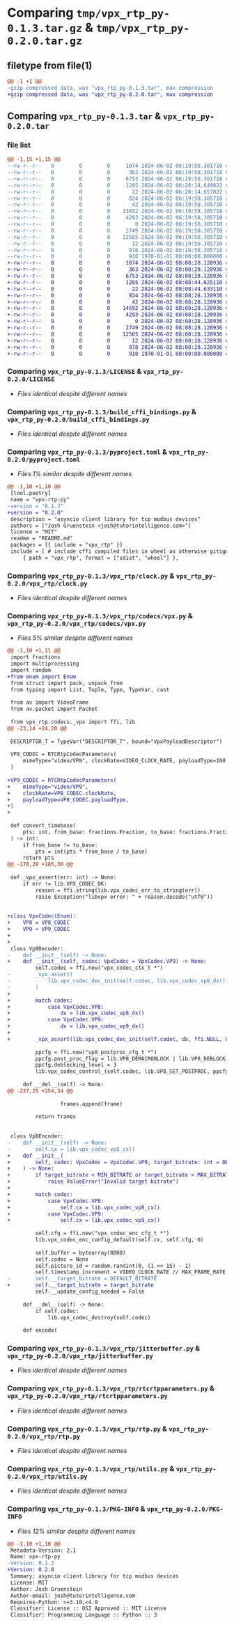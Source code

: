 # Comparing `tmp/vpx_rtp_py-0.1.3.tar.gz` & `tmp/vpx_rtp_py-0.2.0.tar.gz`

## filetype from file(1)

```diff
@@ -1 +1 @@
-gzip compressed data, was "vpx_rtp_py-0.1.3.tar", max compression
+gzip compressed data, was "vpx_rtp_py-0.2.0.tar", max compression
```

## Comparing `vpx_rtp_py-0.1.3.tar` & `vpx_rtp_py-0.2.0.tar`

### file list

```diff
@@ -1,15 +1,15 @@
--rw-r--r--   0        0        0     1074 2024-06-02 06:19:58.301718 vpx_rtp_py-0.1.3/LICENSE
--rw-r--r--   0        0        0      363 2024-06-02 06:19:58.301718 vpx_rtp_py-0.1.3/README.md
--rw-r--r--   0        0        0     6753 2024-06-02 06:19:58.301718 vpx_rtp_py-0.1.3/build_cffi_bindings.py
--rw-r--r--   0        0        0     1285 2024-06-02 06:20:14.649822 vpx_rtp_py-0.1.3/pyproject.toml
--rw-r--r--   0        0        0       22 2024-06-02 06:20:14.657822 vpx_rtp_py-0.1.3/vpx_rtp/__init__.py
--rw-r--r--   0        0        0      824 2024-06-02 06:19:58.305718 vpx_rtp_py-0.1.3/vpx_rtp/clock.py
--rw-r--r--   0        0        0       42 2024-06-02 06:19:58.305718 vpx_rtp_py-0.1.3/vpx_rtp/codecs/_vpx.pyi
--rw-r--r--   0        0        0    13852 2024-06-02 06:19:58.305718 vpx_rtp_py-0.1.3/vpx_rtp/codecs/vpx.py
--rw-r--r--   0        0        0     4293 2024-06-02 06:19:58.305718 vpx_rtp_py-0.1.3/vpx_rtp/jitterbuffer.py
--rw-r--r--   0        0        0        0 2024-06-02 06:19:58.305718 vpx_rtp_py-0.1.3/vpx_rtp/py.typed
--rw-r--r--   0        0        0     2749 2024-06-02 06:19:58.305718 vpx_rtp_py-0.1.3/vpx_rtp/rtcrtpparameters.py
--rw-r--r--   0        0        0    12565 2024-06-02 06:19:58.305718 vpx_rtp_py-0.1.3/vpx_rtp/rtp.py
--rw-r--r--   0        0        0       12 2024-06-02 06:19:58.305718 vpx_rtp_py-0.1.3/vpx_rtp/test.py
--rw-r--r--   0        0        0      978 2024-06-02 06:19:58.305718 vpx_rtp_py-0.1.3/vpx_rtp/utils.py
--rw-r--r--   0        0        0      910 1970-01-01 00:00:00.000000 vpx_rtp_py-0.1.3/PKG-INFO
+-rw-r--r--   0        0        0     1074 2024-06-02 08:08:28.128936 vpx_rtp_py-0.2.0/LICENSE
+-rw-r--r--   0        0        0      363 2024-06-02 08:08:28.128936 vpx_rtp_py-0.2.0/README.md
+-rw-r--r--   0        0        0     6753 2024-06-02 08:08:28.128936 vpx_rtp_py-0.2.0/build_cffi_bindings.py
+-rw-r--r--   0        0        0     1285 2024-06-02 08:08:44.625110 vpx_rtp_py-0.2.0/pyproject.toml
+-rw-r--r--   0        0        0       22 2024-06-02 08:08:44.633110 vpx_rtp_py-0.2.0/vpx_rtp/__init__.py
+-rw-r--r--   0        0        0      824 2024-06-02 08:08:28.128936 vpx_rtp_py-0.2.0/vpx_rtp/clock.py
+-rw-r--r--   0        0        0       42 2024-06-02 08:08:28.128936 vpx_rtp_py-0.2.0/vpx_rtp/codecs/_vpx.pyi
+-rw-r--r--   0        0        0    14592 2024-06-02 08:08:28.128936 vpx_rtp_py-0.2.0/vpx_rtp/codecs/vpx.py
+-rw-r--r--   0        0        0     4293 2024-06-02 08:08:28.128936 vpx_rtp_py-0.2.0/vpx_rtp/jitterbuffer.py
+-rw-r--r--   0        0        0        0 2024-06-02 08:08:28.128936 vpx_rtp_py-0.2.0/vpx_rtp/py.typed
+-rw-r--r--   0        0        0     2749 2024-06-02 08:08:28.128936 vpx_rtp_py-0.2.0/vpx_rtp/rtcrtpparameters.py
+-rw-r--r--   0        0        0    12565 2024-06-02 08:08:28.128936 vpx_rtp_py-0.2.0/vpx_rtp/rtp.py
+-rw-r--r--   0        0        0       12 2024-06-02 08:08:28.128936 vpx_rtp_py-0.2.0/vpx_rtp/test.py
+-rw-r--r--   0        0        0      978 2024-06-02 08:08:28.128936 vpx_rtp_py-0.2.0/vpx_rtp/utils.py
+-rw-r--r--   0        0        0      910 1970-01-01 00:00:00.000000 vpx_rtp_py-0.2.0/PKG-INFO
```

### Comparing `vpx_rtp_py-0.1.3/LICENSE` & `vpx_rtp_py-0.2.0/LICENSE`

 * *Files identical despite different names*

### Comparing `vpx_rtp_py-0.1.3/build_cffi_bindings.py` & `vpx_rtp_py-0.2.0/build_cffi_bindings.py`

 * *Files identical despite different names*

### Comparing `vpx_rtp_py-0.1.3/pyproject.toml` & `vpx_rtp_py-0.2.0/pyproject.toml`

 * *Files 1% similar despite different names*

```diff
@@ -1,10 +1,10 @@
 [tool.poetry]
 name = "vpx-rtp-py"
-version = "0.1.3"
+version = "0.2.0"
 description = "asyncio client library for tcp modbus devices"
 authors = ["Josh Gruenstein <josh@tutorintelligence.com>"]
 license = "MIT"
 readme = "README.md"
 packages = [{ include = "vpx_rtp" }]
 include = [ # include cffi compiled files in wheel as otherwise gitignored
     { path = "vpx_rtp", format = ["sdist", "wheel"] },
```

### Comparing `vpx_rtp_py-0.1.3/vpx_rtp/clock.py` & `vpx_rtp_py-0.2.0/vpx_rtp/clock.py`

 * *Files identical despite different names*

### Comparing `vpx_rtp_py-0.1.3/vpx_rtp/codecs/vpx.py` & `vpx_rtp_py-0.2.0/vpx_rtp/codecs/vpx.py`

 * *Files 5% similar despite different names*

```diff
@@ -1,10 +1,11 @@
 import fractions
 import multiprocessing
 import random
+from enum import Enum
 from struct import pack, unpack_from
 from typing import List, Tuple, Type, TypeVar, cast
 
 from av import VideoFrame
 from av.packet import Packet
 
 from vpx_rtp.codecs._vpx import ffi, lib
@@ -23,14 +24,20 @@
 
 DESCRIPTOR_T = TypeVar("DESCRIPTOR_T", bound="VpxPayloadDescriptor")
 
 VP8_CODEC = RTCRtpCodecParameters(
     mimeType="video/VP8", clockRate=VIDEO_CLOCK_RATE, payloadType=100
 )
 
+VP9_CODEC = RTCRtpCodecParameters(
+    mimeType="video/VP9",
+    clockRate=VP8_CODEC.clockRate,
+    payloadType=VP8_CODEC.payloadType,
+)
+
 
 def convert_timebase(
     pts: int, from_base: fractions.Fraction, to_base: fractions.Fraction
 ) -> int:
     if from_base != to_base:
         pts = int(pts * from_base / to_base)
     return pts
@@ -178,20 +185,30 @@
 
 def _vpx_assert(err: int) -> None:
     if err != lib.VPX_CODEC_OK:
         reason = ffi.string(lib.vpx_codec_err_to_string(err))
         raise Exception("libvpx error: " + reason.decode("utf8"))
 
 
+class VpxCodec(Enum):
+    VP8 = VP8_CODEC
+    VP9 = VP9_CODEC
+
+
 class Vp8Decoder:
-    def __init__(self) -> None:
+    def __init__(self, codec: VpxCodec = VpxCodec.VP9) -> None:
         self.codec = ffi.new("vpx_codec_ctx_t *")
-        _vpx_assert(
-            lib.vpx_codec_dec_init(self.codec, lib.vpx_codec_vp8_dx(), ffi.NULL, 0)
-        )
+
+        match codec:
+            case VpxCodec.VP8:
+                dx = lib.vpx_codec_vp8_dx()
+            case VpxCodec.VP9:
+                dx = lib.vpx_codec_vp9_dx()
+
+        _vpx_assert(lib.vpx_codec_dec_init(self.codec, dx, ffi.NULL, 0))
 
         ppcfg = ffi.new("vp8_postproc_cfg_t *")
         ppcfg.post_proc_flag = lib.VP8_DEMACROBLOCK | lib.VP8_DEBLOCK
         ppcfg.deblocking_level = 3
         lib.vpx_codec_control_(self.codec, lib.VP8_SET_POSTPROC, ppcfg)
 
     def __del__(self) -> None:
@@ -237,25 +254,34 @@
 
                 frames.append(frame)
 
         return frames
 
 
 class Vp8Encoder:
-    def __init__(self) -> None:
-        self.cx = lib.vpx_codec_vp8_cx()
+    def __init__(
+        self, codec: VpxCodec = VpxCodec.VP9, target_bitrate: int = DEFAULT_BITRATE
+    ) -> None:
+        if target_bitrate < MIN_BITRATE or target_bitrate > MAX_BITRATE:
+            raise ValueError("Invalid target bitrate")
+
+        match codec:
+            case VpxCodec.VP8:
+                self.cx = lib.vpx_codec_vp8_cx()
+            case VpxCodec.VP9:
+                self.cx = lib.vpx_codec_vp9_cx()
 
         self.cfg = ffi.new("vpx_codec_enc_cfg_t *")
         lib.vpx_codec_enc_config_default(self.cx, self.cfg, 0)
 
         self.buffer = bytearray(8000)
         self.codec = None
         self.picture_id = random.randint(0, (1 << 15) - 1)
         self.timestamp_increment = VIDEO_CLOCK_RATE // MAX_FRAME_RATE
-        self.__target_bitrate = DEFAULT_BITRATE
+        self.__target_bitrate = target_bitrate
         self.__update_config_needed = False
 
     def __del__(self) -> None:
         if self.codec:
             lib.vpx_codec_destroy(self.codec)
 
     def encode(
```

### Comparing `vpx_rtp_py-0.1.3/vpx_rtp/jitterbuffer.py` & `vpx_rtp_py-0.2.0/vpx_rtp/jitterbuffer.py`

 * *Files identical despite different names*

### Comparing `vpx_rtp_py-0.1.3/vpx_rtp/rtcrtpparameters.py` & `vpx_rtp_py-0.2.0/vpx_rtp/rtcrtpparameters.py`

 * *Files identical despite different names*

### Comparing `vpx_rtp_py-0.1.3/vpx_rtp/rtp.py` & `vpx_rtp_py-0.2.0/vpx_rtp/rtp.py`

 * *Files identical despite different names*

### Comparing `vpx_rtp_py-0.1.3/vpx_rtp/utils.py` & `vpx_rtp_py-0.2.0/vpx_rtp/utils.py`

 * *Files identical despite different names*

### Comparing `vpx_rtp_py-0.1.3/PKG-INFO` & `vpx_rtp_py-0.2.0/PKG-INFO`

 * *Files 12% similar despite different names*

```diff
@@ -1,10 +1,10 @@
 Metadata-Version: 2.1
 Name: vpx-rtp-py
-Version: 0.1.3
+Version: 0.2.0
 Summary: asyncio client library for tcp modbus devices
 License: MIT
 Author: Josh Gruenstein
 Author-email: josh@tutorintelligence.com
 Requires-Python: >=3.10,<4.0
 Classifier: License :: OSI Approved :: MIT License
 Classifier: Programming Language :: Python :: 3
```

